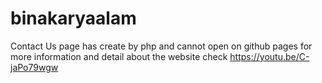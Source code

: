 # binakaryaalam

Contact Us page has create by php and cannot open on github pages
for more information and detail about the website check https://youtu.be/C-jaPo79wgw
